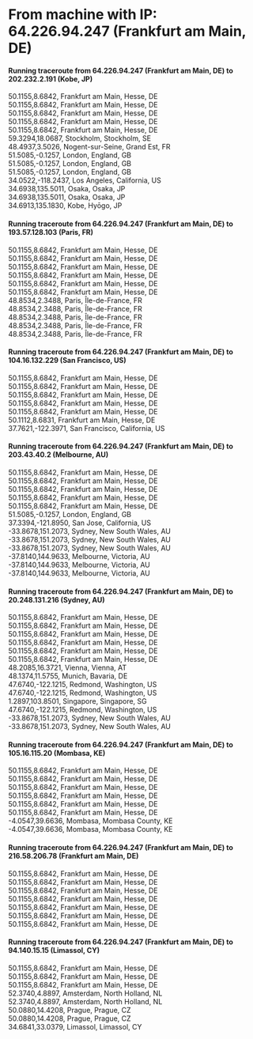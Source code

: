 # From machine with IP: 64.226.94.247 (Frankfurt am Main, DE)

#### Running traceroute from 64.226.94.247 (Frankfurt am Main, DE) to 202.232.2.191 (Kobe, JP)
50.1155,8.6842, Frankfurt am Main, Hesse, DE  
50.1155,8.6842, Frankfurt am Main, Hesse, DE  
50.1155,8.6842, Frankfurt am Main, Hesse, DE  
50.1155,8.6842, Frankfurt am Main, Hesse, DE  
50.1155,8.6842, Frankfurt am Main, Hesse, DE  
59.3294,18.0687, Stockholm, Stockholm, SE  
48.4937,3.5026, Nogent-sur-Seine, Grand Est, FR  
51.5085,-0.1257, London, England, GB  
51.5085,-0.1257, London, England, GB  
51.5085,-0.1257, London, England, GB  
34.0522,-118.2437, Los Angeles, California, US  
34.6938,135.5011, Osaka, Osaka, JP  
34.6938,135.5011, Osaka, Osaka, JP  
34.6913,135.1830, Kobe, Hyōgo, JP  

#### Running traceroute from 64.226.94.247 (Frankfurt am Main, DE) to 193.57.128.103 (Paris, FR)
50.1155,8.6842, Frankfurt am Main, Hesse, DE  
50.1155,8.6842, Frankfurt am Main, Hesse, DE  
50.1155,8.6842, Frankfurt am Main, Hesse, DE  
50.1155,8.6842, Frankfurt am Main, Hesse, DE  
50.1155,8.6842, Frankfurt am Main, Hesse, DE  
50.1155,8.6842, Frankfurt am Main, Hesse, DE  
48.8534,2.3488, Paris, Île-de-France, FR  
48.8534,2.3488, Paris, Île-de-France, FR  
48.8534,2.3488, Paris, Île-de-France, FR  
48.8534,2.3488, Paris, Île-de-France, FR  
48.8534,2.3488, Paris, Île-de-France, FR  

#### Running traceroute from 64.226.94.247 (Frankfurt am Main, DE) to 104.16.132.229 (San Francisco, US)
50.1155,8.6842, Frankfurt am Main, Hesse, DE  
50.1155,8.6842, Frankfurt am Main, Hesse, DE  
50.1155,8.6842, Frankfurt am Main, Hesse, DE  
50.1155,8.6842, Frankfurt am Main, Hesse, DE  
50.1155,8.6842, Frankfurt am Main, Hesse, DE  
50.1112,8.6831, Frankfurt am Main, Hesse, DE  
37.7621,-122.3971, San Francisco, California, US  

#### Running traceroute from 64.226.94.247 (Frankfurt am Main, DE) to 203.43.40.2 (Melbourne, AU)
50.1155,8.6842, Frankfurt am Main, Hesse, DE  
50.1155,8.6842, Frankfurt am Main, Hesse, DE  
50.1155,8.6842, Frankfurt am Main, Hesse, DE  
50.1155,8.6842, Frankfurt am Main, Hesse, DE  
50.1155,8.6842, Frankfurt am Main, Hesse, DE  
51.5085,-0.1257, London, England, GB  
37.3394,-121.8950, San Jose, California, US  
-33.8678,151.2073, Sydney, New South Wales, AU  
-33.8678,151.2073, Sydney, New South Wales, AU  
-33.8678,151.2073, Sydney, New South Wales, AU  
-37.8140,144.9633, Melbourne, Victoria, AU  
-37.8140,144.9633, Melbourne, Victoria, AU  
-37.8140,144.9633, Melbourne, Victoria, AU  

#### Running traceroute from 64.226.94.247 (Frankfurt am Main, DE) to 20.248.131.216 (Sydney, AU)
50.1155,8.6842, Frankfurt am Main, Hesse, DE  
50.1155,8.6842, Frankfurt am Main, Hesse, DE  
50.1155,8.6842, Frankfurt am Main, Hesse, DE  
50.1155,8.6842, Frankfurt am Main, Hesse, DE  
50.1155,8.6842, Frankfurt am Main, Hesse, DE  
50.1155,8.6842, Frankfurt am Main, Hesse, DE  
48.2085,16.3721, Vienna, Vienna, AT  
48.1374,11.5755, Munich, Bavaria, DE  
47.6740,-122.1215, Redmond, Washington, US  
47.6740,-122.1215, Redmond, Washington, US  
1.2897,103.8501, Singapore, Singapore, SG  
47.6740,-122.1215, Redmond, Washington, US  
-33.8678,151.2073, Sydney, New South Wales, AU  
-33.8678,151.2073, Sydney, New South Wales, AU  

#### Running traceroute from 64.226.94.247 (Frankfurt am Main, DE) to 105.16.115.20 (Mombasa, KE)
50.1155,8.6842, Frankfurt am Main, Hesse, DE  
50.1155,8.6842, Frankfurt am Main, Hesse, DE  
50.1155,8.6842, Frankfurt am Main, Hesse, DE  
50.1155,8.6842, Frankfurt am Main, Hesse, DE  
50.1155,8.6842, Frankfurt am Main, Hesse, DE  
50.1155,8.6842, Frankfurt am Main, Hesse, DE  
-4.0547,39.6636, Mombasa, Mombasa County, KE  
-4.0547,39.6636, Mombasa, Mombasa County, KE  

#### Running traceroute from 64.226.94.247 (Frankfurt am Main, DE) to 216.58.206.78 (Frankfurt am Main, DE)
50.1155,8.6842, Frankfurt am Main, Hesse, DE  
50.1155,8.6842, Frankfurt am Main, Hesse, DE  
50.1155,8.6842, Frankfurt am Main, Hesse, DE  
50.1155,8.6842, Frankfurt am Main, Hesse, DE  
50.1155,8.6842, Frankfurt am Main, Hesse, DE  
50.1155,8.6842, Frankfurt am Main, Hesse, DE  
50.1155,8.6842, Frankfurt am Main, Hesse, DE  

#### Running traceroute from 64.226.94.247 (Frankfurt am Main, DE) to 94.140.15.15 (Limassol, CY)
50.1155,8.6842, Frankfurt am Main, Hesse, DE  
50.1155,8.6842, Frankfurt am Main, Hesse, DE  
50.1155,8.6842, Frankfurt am Main, Hesse, DE  
52.3740,4.8897, Amsterdam, North Holland, NL  
52.3740,4.8897, Amsterdam, North Holland, NL  
50.0880,14.4208, Prague, Prague, CZ  
50.0880,14.4208, Prague, Prague, CZ  
34.6841,33.0379, Limassol, Limassol, CY  

